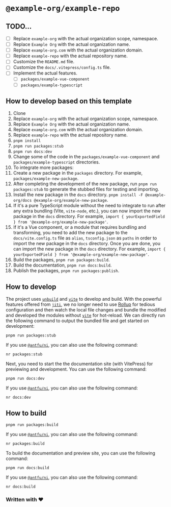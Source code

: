 # `@example-org/example-repo`

## TODO...

- [ ] Replace `example-org` with the actual organization scope, namespace.
- [ ] Replace `Example Org` with the actual organization name.
- [ ] Replace `example-org.com` with the actual organization domain.
- [ ] Replace `example-repo` with the actual repository name.
- [ ] Customize the `README.md` file.
- [ ] Customize the `docs/.vitepress/config.ts` file.
- [ ] Implement the actual features.
  - [ ] `packages/example-vue-component`
  - [ ] `packages/example-typescript`

## How to develop based on this template

1. Clone
2. Replace `example-org` with the actual organization scope, namespace.
3. Replace `Example Org` with the actual organization name.
4. Replace `example-org.com` with the actual organization domain.
5. Replace `example-repo` with the actual repository name.
6. `pnpm install`
7. `pnpm run packages:stub`
8. `pnpm run docs:dev`
9. Change some of the code in the `packages/example-vue-component` and `packages/example-typescript` directories.
10. To integrate more packages:
   1. Create a new package in the `packages` directory. For example, `packages/example-new-package`.
   2. After completing the development of the new package, run `pnpm run packages:stub` to generate the stubbed files for testing and importing.
   3. Install the new package in the `docs` directory. `pnpm install -F @example-org/docs @example-org/example-new-package`.
   4. If it's a pure TypeScript module without the need to integrate to run after any extra bundling (Vite, `vite-node`, etc.), you can now import the new package in the `docs` directory. For example, `import { yourExportedField } from '@example-org/example-new-package'`.
   5. If it's a Vue component, or a module that requires bundling and transforming, you need to add the new package to the `docs/vite.config.ts` file as `alias`, `tsconfig.json` as `paths` in order to import the new package in the `docs` directory. Once you are done, you can import the new package in the `docs` directory. For example, `import { yourExportedField } from '@example-org/example-new-package'`.
11. Build the packages, `pnpm run packages:build`.
12. Build the documentation, `pnpm run docs:build`.
13. Publish the packages, `pnpm run packages:publish`.

## How to develop

The project uses [`unbuild`](https://github.com/unjs/unbuild) and [`vite`](https://github.com/vitejs/vite) to develop and build. With the powerful features offered from [`jiti`](https://github.com/unjs/jiti), we no longer need to use [Rollup](https://rollupjs.org/) for tedious configuration and then watch the local file changes and bundle the modified and developed the modules without [`vite`](https://github.com/vitejs/vite) for hot-reload. We can directly run the following command to output the bundled file and get started on development:

```shell
pnpm run packages:stub
```

If you use [`@antfu/ni`](https://github.com/antfu/ni), you can also use the following command:

```shell
nr packages:stub
```

Next, you need to start the the documentation site (with VitePress) for previewing and development. You can use the following command:

```shell
pnpm run docs:dev
```

If you use [`@antfu/ni`](https://github.com/antfu/ni), you can also use the following command:

```shell
nr docs:dev
```

## How to build

```shell
pnpm run packages:build
```

If you use [`@antfu/ni`](https://github.com/antfu/ni), you can also use the following command:

```shell
nr packages:build
```

To build the documentation and preview site, you can use the following command:

```shell
pnpm run docs:build
```

If you use [`@antfu/ni`](https://github.com/antfu/ni), you can also use the following command:

```shell
nr docs:build
```

### Written with ♥
